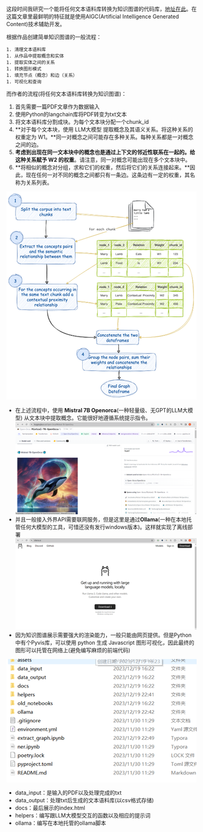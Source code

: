 这段时间我研究一个能将任何文本语料库转换为知识图谱的代码库，[地址在此](https://github.com/rahulnyk/knowledge_graph)。在这篇文章里最鲜明的特征就是使用AIGC(Artificial Intelligence Generated Content)技术辅助开发。

根据作品创建简单知识图谱的一般流程：

	1. 清理文本语料库
	1. 从作品中提取概念和实体
	1. 提取实体之间的关系
	1. 转换图形模式
	1. 填充节点（概念）和边（关系）
	1. 可视化和查询

而作者的流程(将任何文本语料库转换为知识图谱)：

1. 首先需要一篇PDF文章作为数据输入
2. 使用Python的langchain库将PDF转变为txt文本
3. 将文本语料库分割成块。为每个文本块分配一个chunk_id
4. **对于每个文本块，使用 LLM大模型 提取概念及其语义关系。将这种关系的权重定为 W1。**同一对概念之间可能存在多种关系。每种关系都是一对概念之间的边。
5. **考虑到出现在同一文本块中的概念也是通过上下文的邻近性联系在一起的。给这种关系赋予 W2 的权重**。请注意，同一对概念可能出现在多个文本块中。
6. **将相似的概念对分组，求和它们的权重，然后将它们的关系连接起来。**因此，现在任何一对不同的概念之间都只有一条边。这条边有一定的权重，其名称为关系列表。

![Method](2023_12_29.assets/Method-1703508515595-2.png)

- 在上述流程中，使用 **Mistral 7B Openorca**(一种轻量级、无GPT的LLM大模型) 从文本块中提取概念。它能很好地遵循系统提示指令。![image-20231225210034192](2023_12_29.assets/image-20231225210034192.png)
- 并且一般接入外界API需要联网服务，但是这里是通过**Ollama**(一种在本地托管任何大模型的工具，可惜还没有发行windows版本)。这样就实现了离线部署![image-20231225210121212](2023_12_29.assets/image-20231225210121212.png)
- 因为知识图谱展示需要强大的渲染能力，一般只能由网页提供。但是Python中有个Pyvis库，可以使用 python 生成 Javascript 图形可视化，因此最终的图形可以托管在网络上(避免编写麻烦的前端代码)



![image-20231225210838663](2023_12_29.assets/image-20231225210838663.png)

- data_input：是输入的PDF以及处理完成的txt
- data_output：处理txt后生成的文本语料库(以csv格式存储)
- docs：最后展示的index.html
- helpers：编写跟LLM大模型交互的函数以及相应的提示词
- ollama：编写在本地托管的ollama脚本